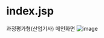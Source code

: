 # index.jsp
과정평가형(산업기사) 메인화면
![image](https://user-images.githubusercontent.com/88234731/172151613-90d5c860-a028-4973-af86-024db3fd55c2.png)
